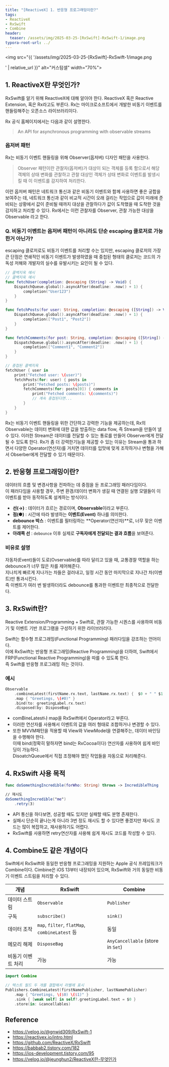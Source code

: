 ```yaml
---
title: "[ReactiveX] 1. 반응형 프로그래밍이란?"
tags: 
- ReactiveX
- RxSwift
- Combine
header: 
  teaser: /assets/img/2025-03-25-[RxSwift]-RxSwift-1/image.png
typora-root-url: ../
---
```


<img src="{{ '/assets/img/2025-03-25-[RxSwift]-RxSwift-1/image.png

' | relative_url }}" alt="커스텀셀" width="70%">

## 1. ReactiveX란 무엇인가?
RxSwift를 알기 위해 ReactiveX에 대해 알아야 한다.
ReactiveX 혹은 Reactive Extension, 혹은 Rx라고도 부른다. 
Rx는 마이크로소프트에서 개발한 비동기 이벤트를 핸들링해주는 오픈소스 라이브러리이다.

Rx 공식 홈페이지에서는 다음과 같이 설명한다.
> An API for asynchronous programming
with observable streams

### 옵저버 패턴
Rx는 비동기 이벤트 핸들링을 위해 Observer(옵저버) 디자인 패턴을 사용한다.
> Observer 패턴이란 관찰자(옵저버)가 대상이 되는 객체를 등록 함으로서 해당 객체의 상태 변화를 관찰하고 관찰 대상인 객체가 상태 변화로 이벤트를 발생시킬 때 이 이벤트를 감지하여 처리한다.

이런 옵저버 패턴은 네트워크 통신과 같은 비동기 이벤트와 함께 사용하면 좋은 궁합을 보여주는 데, 네트워크 통신과 같이 비교적 시간이 오래 걸리는 작업으로 값이 미래에 준비되는 상황에서 값이 준비될 때까지 대상을 관찰하다가 값이 도착했을 때 도착한 것을 감지하고 처리할 수 있다. Rx에서는 이런 관찰자를 Observer, 관찰 가능한 대상을 Observable 라고 한다.

### Q. 비동기 이벤트는 옵저버 패턴이 아니라도 단순 escaping 클로저로 가능한거 아닌가?
escaping 클로저로도 비동기 이벤트를 처리할 수는 있지만, escaping 클로저의 가장 큰 단점은 연쇄적인 비동기 이벤트가 발생하였을 때 중첩된 형태의 클로저는 코드의 가독성 저해와 개발자의 실수를 유발시키는 요인이 될 수 있다.

```swift
// 콜백지옥 예시
// 콜백지옥 예시
func fetchUser(completion: @escaping (String) -> Void) {
    DispatchQueue.global().asyncAfter(deadline: .now() + 1) {
        completion("User123")
    }
}

func fetchPosts(for user: String, completion: @escaping ([String]) -> Void) {
    DispatchQueue.global().asyncAfter(deadline: .now() + 1) {
        completion(["Post1", "Post2"])
    }
}

func fetchComments(for post: String, completion: @escaping ([String]) -> Void) {
    DispatchQueue.global().asyncAfter(deadline: .now() + 1) {
        completion(["Comment1", "Comment2"])
    }
}

// 중첩된 콜백지옥
fetchUser { user in
    print("Fetched user: \(user)")
    fetchPosts(for: user) { posts in
        print("Fetched posts: \(posts)")
        fetchComments(for: posts[0]) { comments in
            print("Fetched comments: \(comments)")
            // 계속 중첩된다면...
        }
    }
}
```

Rx는 비동기 이벤트 핸들링을 위한 간단하고 강력한 기능을 제공하는데, Rx의 Observable는 데이터 변화에 대한 값을 방출하는 data flow, 즉 Stream을 만들어 낼 수 있다. 이러한 Stream은 데이터를 전달할 수 있는 통로를 만들어 Observer에게 전달될 수 있도록 한다.
Rx가 좀 더 강력한기능을 제공할 수 있는 이유는 Stream을 통과 하면서 다양한 Operator(연산자)를 거치면 데이터를 입맛에 맞게 조작하거나 변형을 가해서 Obserber에게 전달할 수 있기 때문이다.



## 2. 반응형 프로그래밍이란?
데이터의 흐름 및 변경사항을 전파하는 데 중점을 둔 프로그래밍 패러다임이다.   
이 패러다임을 사용할 경우, 주변 환경/데이터 변화가 생길 때 연결된 실행 모델들이 이 이벤트를 받아 동작하도록 설계하는 방식이다. 

- **선(→)** : 데이터가 흐르는 경로이며, **Observable**이라고 부른다.
- **점(●)** : 시간에 따라 발생하는 **이벤트(Event)** 하나를 의미한다.
- **debounce 박스** : 이벤트를 필터링하는 **Operator(연산자)**로, 너무 잦은 이벤트를 제어한다.
- **아래쪽 선** : `debounce` 이후 실제로 **구독자에게 전달되는 결과 흐름**을 보여준다.  

### 비유로 설명
자동차(Event)들이 도로(Ovservable)를 따라 달리고 있을 때,
교통경찰 역할을 하는 debounce가 너무 많은 차를 제어해준다.  
지나치게 빠르게 지나가는 차들은 걸러내고, 일정 시간 동안 마지막으로 지나간 차(이벤트)만 통과시킨다.  
즉 이벤트가 여러 번 발생하더라도 debounce를 통과한 이벤트만 최종적으로 전달한다.


## 3. RxSwift란?
Reactive Extension/Programming + Swift로, 관찰 가능한 시퀀스를 사용하여 비동기 및 이벤트 기반 프로그램을 구성하기 위한 라이브러리다.  

Swift는 함수형 프로그래밍(Functional Programming) 패러다임을 강조하는 언어이다.   
이에 RxSwift는 반응형 프로그래밍(Reactive Programming)을 더하여, Swift에서 FRP(Functional Reactive Programming)을 따를 수 있도록 한다.  
즉 Swift를 반응형 프로그래밍 하는 것이다.

### 예시
```swift
Observable
    .combineLatest(firstName.rx.text, lastName.rx.text) {  $0 + " " $1 }
    .map { "Greetings, \(#0)" }
    .bind(to: greetingLabel.rx.text)
    .disposed(by: DisposeBag)
```
- comBineLatest나 map을 RxSwift에서 Operator라고 부른다.
- 이러한 연산자를 사용해서 이벤트의 값을 여러 형태로 조합하거나 변경할 수 있다.
- 또한 MVVM패턴을 적용할 때 View와 ViewModel을 연결해주는, 데이터 바인딩을 수행해야 한다.  
이때 bind(정확히 말하자면 bind는 RxCocoa이다) 연산자를 사용하여 쉽게 바인딩이 가능하다.   
DisoatchQueue에서 직접 조정해야 했던 작업들을 자동으로 처리해준다.

## 4. RxSwift 사용 목적
```swift
func doSomethingIncredible(forWho: String) throws -> IncredibleThing

// 재시도
doSomethingIncredible("me")
    .retry(3)
```
- API 통신을 하다보면, 성공할 때도 있지만 실패할 때도 분명 존재한다.
- 실패시 단순히 끝나는게 아니라 3번 정도 재시도 할 수 있다면 좋겠지만 재시도 코드는 많이 복잡하고, 재사용하기도 어렵다.
- RxSwift를 사용하면 retry연산자를 사용해 쉽게 재시도 코드를 작성할 수 있다.

## 4. Combine도 같은 개념이다

Swift에서 RxSwift와 동일한 반응형 프로그래밍을 지원하는 Apple 공식 프레임워크가 Combine이다.
Cimbine은 iOS 13부터 내장되어 있으며, RxSwift와 거의 동일한 비동기 이벤트 스트림을 처리할 수 있다.

| 개념               | RxSwift                                        | Combine                           |
| ------------------ | ---------------------------------------------- | --------------------------------- |
| 데이터 스트림      | `Observable`                                   | `Publisher`                       |
| 구독               | `subscribe()`                                  | `sink()`                          |
| 데이터 조작        | `map`, `filter`, `flatMap`, `combineLatest` 등 | 동일                              |
| 메모리 해제        | `DisposeBag`                                   | `AnyCancellable` (store in `Set`) |
| 비동기 이벤트 처리 | 가능                                           | 가능                              |

```swift
import Combine

// 텍스트 필드 두 개를 결합해서 라벨에 표시
Publishers.CombineLatest(firstNamePublisher, lastNamePublisher)
    .map { "Greetings, \($0) \($1)" }
    .sink { [weak self] in self?.greetingLabel.text = $0 }
    .store(in: &cancellables)

```



## Reference
- https://velog.io/@gnwjd309/RxSwift-1
- https://reactivex.io/intro.html
- https://github.com/ReactiveX/RxSwift
- https://babbab2.tistory.com/182
- https://ios-development.tistory.com/95
- https://velog.io/@jeunghun2/ReactiveX란-무엇인가

